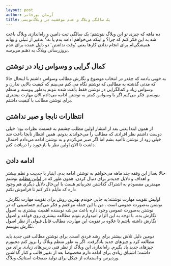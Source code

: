 ```yaml
---
layout: post
author: آرمان بورخانی
title: یک سالگی وبلاگ و عدم موفقیت در وبلاگ‌نویسی
---
```


ده ماهه که چیزی تو این وبلاگ ننوشتم؛ یک سالگی ثبت دامین و راه‌اندازی وبلاگ باعث شد به این فکر کنم که چرا؟ و اینکه می‌خواهم ادامه بدم یا نه؟
به‌غیر از تنبلی و بهانه همیشگی‌ام برای انجام ندادن کارها یعنی 'وقت نداشتن' دو دلیل عمده برای عدم بروز‌رسانی وبلاگ به ذهنم می‌رسه.  

## کمال گرایی و وسواس زیاد در نوشتن
به خوبی یادمه که چقدر در انتخاب موضوع و نگارش مطالب وسواس داشتم با اینحال حالا که مدتی گذشته به مطالبی که نوشتم نگاه می کنم می‌بینم که کیفیت بالایی ندارن و وسواس زیاد و کمالگرایی در نوشتن فقط باعث شده نتونم به‌طور پیوسته و منظم بنویسم. 
فکر می‌کنم اگر با وسواس کمتر به نوشتن ادامه می‌دادم الان مهارت بیشتری برای نوشتن مطالب با کیفیت داشتم.

## انتظارات نابجا و صبر نداشتن
از همون ابتدا یعنی بعد از انتشار اولین مطلب چشمم به قسمت نظرات بود؛ خیلی دوست داشتم نظر افرادی که مطالب را می‌خواندند بدونم.
همین انتظار نابجا باعث شد خیلی زود از نوشتن ناامید بشم اما اگر صبر می‌کردم و به نوشتن ادامه می‌دادم احتمال داشت تا الان اولین نظر یا بازخورد را دریافت کنم. 

## ادامه دادن 
حالا بعد‌از این وقفه چند ماهه می‌خواهم به نوشتن ادامه بدم، اینبار با جدییت و نظم بیشتر و اهداف و دلایل جدیدتر برای دنبال کردن.
همون طور که در [اولین مطلبم](http://armanb.ir/2018/01/21/hello-world.html) نوشتم مهمترین مقصودم به اشتراک گذاشتن تجربیاتم هست با این‌حال دلایل دیگری هم وجود داره که مایلم ذکر کنم تا فراموش نکنم   

اولیش تقویت مهارت نوشتنه؛یه جایی خوندم بهترین روش برای تقویت مهارت نگارش، نوشتن به‌صورت عمومی است . من با این جمله موافقم و فکر می‌کنم حساسیتی که در نوشتن به‌صورت عمومی وجود داره باعث می‌شه نوسنده اهمیت بیشتری به اصول نگارش بده. با توجه به این الزام امیدوارم بتونم مطالعه بیشتری روی قواعد و اصول نگارش داشته باشم تا علاوه بر تقویت این مهارت، مطالب قابل قبولی از نظر اصول نگارش بنویسم.

دومین دلیل تلاش بیشتر برای رشد فردی است. برای نوشتن مطالب فنی جدید باید مطالعه کرد و چیزهای جدید یادگرفت. اگر به طور منظم وبلاگ را بروز کنم مجبورم چیزهای جدید یاد بگیرم.
راه‌اندازی این وبلاگ از نظر فنی درس‌های زیادی برای من داشت؛ اشتیاق زیادی برای ادامه دارم مخصوصا بعد از تغییر قالب و کنار گذاشتن وردپرس و استفاده از جیکل برای تولید صفحات استاتیک وبلاگ. 
